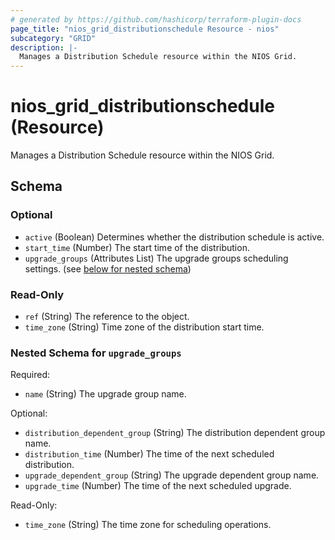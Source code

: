 ```yaml
---
# generated by https://github.com/hashicorp/terraform-plugin-docs
page_title: "nios_grid_distributionschedule Resource - nios"
subcategory: "GRID"
description: |-
  Manages a Distribution Schedule resource within the NIOS Grid.
---
```


# nios_grid_distributionschedule (Resource)

Manages a Distribution Schedule resource within the NIOS Grid.



<!-- schema generated by tfplugindocs -->
## Schema

### Optional

- `active` (Boolean) Determines whether the distribution schedule is active.
- `start_time` (Number) The start time of the distribution.
- `upgrade_groups` (Attributes List) The upgrade groups scheduling settings. (see [below for nested schema](#nestedatt--upgrade_groups))

### Read-Only

- `ref` (String) The reference to the object.
- `time_zone` (String) Time zone of the distribution start time.

<a id="nestedatt--upgrade_groups"></a>
### Nested Schema for `upgrade_groups`

Required:

- `name` (String) The upgrade group name.

Optional:

- `distribution_dependent_group` (String) The distribution dependent group name.
- `distribution_time` (Number) The time of the next scheduled distribution.
- `upgrade_dependent_group` (String) The upgrade dependent group name.
- `upgrade_time` (Number) The time of the next scheduled upgrade.

Read-Only:

- `time_zone` (String) The time zone for scheduling operations.
